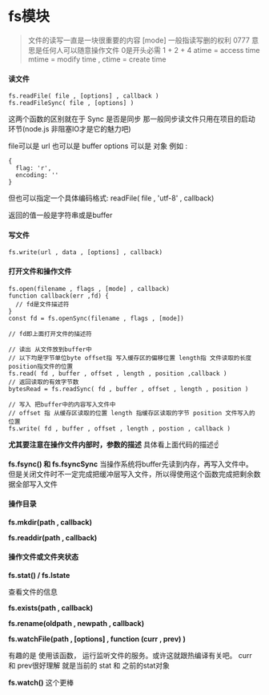 # fs模块

> 文件的读写一直是一块很重要的内容
> \[mode] 一般指读写删的权利 0777 意思是任何人可以随意操作文件 0是开头必需
> 1 + 2 + 4
> atime = access time mtime = modify time , ctime = create time

#### 读文件

```
fs.readFile( file , [options] , callback )
fs.readFileSync( file , [options] )
```

这两个函数的区别就在于 Sync 是否是同步
那一般同步读文件只用在项目的启动环节(node.js 非阻塞IO才是它的魅力吧)

file可以是 url 也可以是 buffer
options 可以是 对象 例如 :
```
{
  flag: 'r',
  encoding: ''
}
```
但也可以指定一个具体编码格式: readFile( file , 'utf-8' , callback)

返回的值一般是字符串或是buffer


#### 写文件

```
fs.write(url , data , [options] , callback)

```

#### 打开文件和操作文件

```
fs.open(filename , flags , [mode] , callback)
function callback(err ,fd) {
  // fd是文件描述符
}
const fd = fs.openSync(filename , flags , [mode])

// fd即上面打开文件的描述符

// 读出 从文件放到buffer中
// 以下均是字节单位byte offset指 写入缓存区的偏移位置 length指 文件读取的长度 position指文件的位置
fs.read( fd , buffer , offset , length , position ,callback )
// 返回读取的有效字节数
bytesRead = fs.readSync( fd , buffer , offset , length , position )

// 写入 把buffer中的内容写入文件中
// offset 指 从缓存区读取的位置 length 指缓存区读取的字节 position 文件写入的位置
fs.write( fd , buffer , offset , length , postion , callback )

```

**尤其要注意在操作文件内部时，参数的描述**
具体看上面代码的描述:point_up:

**fs.fsync() 和 fs.fsyncSync**
当操作系统将buffer先读到内存，再写入文件中。
但是关闭文件时不一定完成把缓冲层写入文件，所以得使用这个函数完成把剩余数据全部写入文件

#### 操作目录

**fs.mkdir(path , callback)**

**fs.readdir(path , callback)**

#### 操作文件或文件夹状态

**fs.stat() / fs.lstate**

查看文件的信息

**fs.exists(path , callback)**

**fs.rename(oldpath , newpath , callback)**

**fs.watchFile(path , \[options] , function (curr , prev) )**

有趣的是 使用该函数， 运行监听文件的服务。或许这就跟热编译有关吧。
curr 和 prev很好理解 就是当前的 stat 和 之前的stat对象

**fs.watch()**
这个更棒
